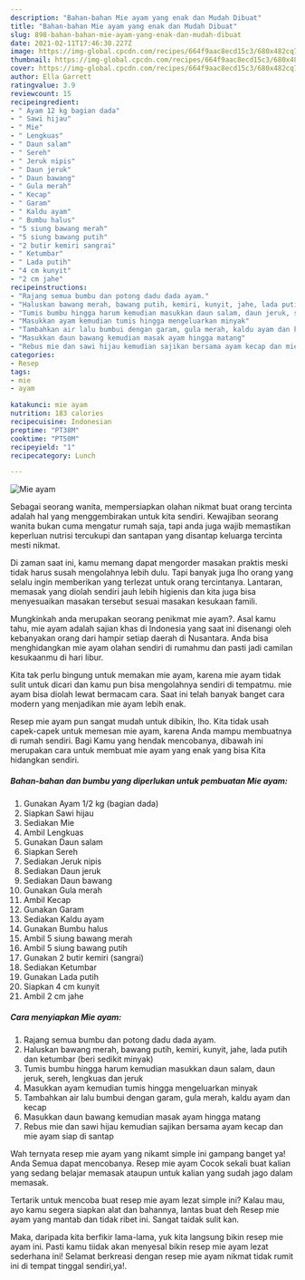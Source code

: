 ```yaml
---
description: "Bahan-bahan Mie ayam yang enak dan Mudah Dibuat"
title: "Bahan-bahan Mie ayam yang enak dan Mudah Dibuat"
slug: 898-bahan-bahan-mie-ayam-yang-enak-dan-mudah-dibuat
date: 2021-02-11T17:46:30.227Z
image: https://img-global.cpcdn.com/recipes/664f9aac8ecd15c3/680x482cq70/mie-ayam-foto-resep-utama.jpg
thumbnail: https://img-global.cpcdn.com/recipes/664f9aac8ecd15c3/680x482cq70/mie-ayam-foto-resep-utama.jpg
cover: https://img-global.cpcdn.com/recipes/664f9aac8ecd15c3/680x482cq70/mie-ayam-foto-resep-utama.jpg
author: Ella Garrett
ratingvalue: 3.9
reviewcount: 15
recipeingredient:
- " Ayam 12 kg bagian dada"
- " Sawi hijau"
- " Mie"
- " Lengkuas"
- " Daun salam"
- " Sereh"
- " Jeruk nipis"
- " Daun jeruk"
- " Daun bawang"
- " Gula merah"
- " Kecap"
- " Garam"
- " Kaldu ayam"
- " Bumbu halus"
- "5 siung bawang merah"
- "5 siung bawang putih"
- "2 butir kemiri sangrai"
- " Ketumbar"
- " Lada putih"
- "4 cm kunyit"
- "2 cm jahe"
recipeinstructions:
- "Rajang semua bumbu dan potong dadu dada ayam."
- "Haluskan bawang merah, bawang putih, kemiri, kunyit, jahe, lada putih dan ketumbar (beri sedikit minyak)"
- "Tumis bumbu hingga harum kemudian masukkan daun salam, daun jeruk, sereh, lengkuas dan jeruk"
- "Masukkan ayam kemudian tumis hingga mengeluarkan minyak"
- "Tambahkan air lalu bumbui dengan garam, gula merah, kaldu ayam dan kecap"
- "Masukkan daun bawang kemudian masak ayam hingga matang"
- "Rebus mie dan sawi hijau kemudian sajikan bersama ayam kecap dan mie ayam siap di santap"
categories:
- Resep
tags:
- mie
- ayam

katakunci: mie ayam 
nutrition: 183 calories
recipecuisine: Indonesian
preptime: "PT38M"
cooktime: "PT50M"
recipeyield: "1"
recipecategory: Lunch

---
```



![Mie ayam](https://img-global.cpcdn.com/recipes/664f9aac8ecd15c3/680x482cq70/mie-ayam-foto-resep-utama.jpg)

Sebagai seorang wanita, mempersiapkan olahan nikmat buat orang tercinta adalah hal yang menggembirakan untuk kita sendiri. Kewajiban seorang  wanita bukan cuma mengatur rumah saja, tapi anda juga wajib memastikan keperluan nutrisi tercukupi dan santapan yang disantap keluarga tercinta mesti nikmat.

Di zaman  saat ini, kamu memang dapat mengorder masakan praktis meski tidak harus susah mengolahnya lebih dulu. Tapi banyak juga lho orang yang selalu ingin memberikan yang terlezat untuk orang tercintanya. Lantaran, memasak yang diolah sendiri jauh lebih higienis dan kita juga bisa menyesuaikan masakan tersebut sesuai masakan kesukaan famili. 



Mungkinkah anda merupakan seorang penikmat mie ayam?. Asal kamu tahu, mie ayam adalah sajian khas di Indonesia yang saat ini disenangi oleh kebanyakan orang dari hampir setiap daerah di Nusantara. Anda bisa menghidangkan mie ayam olahan sendiri di rumahmu dan pasti jadi camilan kesukaanmu di hari libur.

Kita tak perlu bingung untuk memakan mie ayam, karena mie ayam tidak sulit untuk dicari dan kamu pun bisa mengolahnya sendiri di tempatmu. mie ayam bisa diolah lewat bermacam cara. Saat ini telah banyak banget cara modern yang menjadikan mie ayam lebih enak.

Resep mie ayam pun sangat mudah untuk dibikin, lho. Kita tidak usah capek-capek untuk memesan mie ayam, karena Anda mampu membuatnya di rumah sendiri. Bagi Kamu yang hendak mencobanya, dibawah ini merupakan cara untuk membuat mie ayam yang enak yang bisa Kita hidangkan sendiri.

<!--inarticleads1-->

##### Bahan-bahan dan bumbu yang diperlukan untuk pembuatan Mie ayam:

1. Gunakan  Ayam 1/2 kg (bagian dada)
1. Siapkan  Sawi hijau
1. Sediakan  Mie
1. Ambil  Lengkuas
1. Gunakan  Daun salam
1. Siapkan  Sereh
1. Sediakan  Jeruk nipis
1. Sediakan  Daun jeruk
1. Sediakan  Daun bawang
1. Gunakan  Gula merah
1. Ambil  Kecap
1. Gunakan  Garam
1. Sediakan  Kaldu ayam
1. Gunakan  Bumbu halus
1. Ambil 5 siung bawang merah
1. Ambil 5 siung bawang putih
1. Gunakan 2 butir kemiri (sangrai)
1. Sediakan  Ketumbar
1. Gunakan  Lada putih
1. Siapkan 4 cm kunyit
1. Ambil 2 cm jahe




<!--inarticleads2-->

##### Cara menyiapkan Mie ayam:

1. Rajang semua bumbu dan potong dadu dada ayam.
1. Haluskan bawang merah, bawang putih, kemiri, kunyit, jahe, lada putih dan ketumbar (beri sedikit minyak)
1. Tumis bumbu hingga harum kemudian masukkan daun salam, daun jeruk, sereh, lengkuas dan jeruk
1. Masukkan ayam kemudian tumis hingga mengeluarkan minyak
1. Tambahkan air lalu bumbui dengan garam, gula merah, kaldu ayam dan kecap
1. Masukkan daun bawang kemudian masak ayam hingga matang
1. Rebus mie dan sawi hijau kemudian sajikan bersama ayam kecap dan mie ayam siap di santap




Wah ternyata resep mie ayam yang nikamt simple ini gampang banget ya! Anda Semua dapat mencobanya. Resep mie ayam Cocok sekali buat kalian yang sedang belajar memasak ataupun untuk kalian yang sudah jago dalam memasak.

Tertarik untuk mencoba buat resep mie ayam lezat simple ini? Kalau mau, ayo kamu segera siapkan alat dan bahannya, lantas buat deh Resep mie ayam yang mantab dan tidak ribet ini. Sangat taidak sulit kan. 

Maka, daripada kita berfikir lama-lama, yuk kita langsung bikin resep mie ayam ini. Pasti kamu tiidak akan menyesal bikin resep mie ayam lezat sederhana ini! Selamat berkreasi dengan resep mie ayam nikmat tidak rumit ini di tempat tinggal sendiri,ya!.


